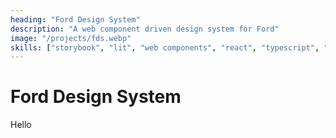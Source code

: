 ```yaml
---
heading: "Ford Design System"
description: "A web component driven design system for Ford"
image: "/projects/fds.webp"
skills: ["storybook", "lit", "web components", "react", "typescript", "scss", "design systems", "angular", "wcag", "jest", "vue", "aem"]
---
```


# Ford Design System

Hello
